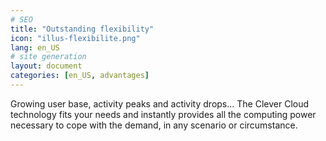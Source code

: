```yaml
---
# SEO
title: "Outstanding flexibility"
icon: "illus-flexibilite.png"
lang: en_US
# site generation
layout: document
categories: [en_US, advantages]
---
```


Growing user base, activity peaks and activity drops… The Clever Cloud technology fits your needs and instantly provides all the computing power necessary to cope with the demand, in any scenario or circumstance.